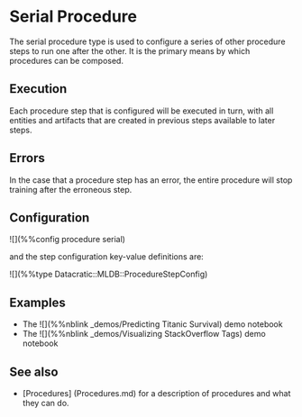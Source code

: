 # Serial Procedure

The serial procedure type is used to configure a series of other procedure steps to
run one after the other.  It is the primary means by which procedures can be
composed.

## Execution

Each procedure step that is configured will be executed in turn, with all entities
and artifacts that are created in previous steps available to later steps.

## Errors

In the case that a procedure step has an error, the entire procedure will stop
training after the erroneous step.

## Configuration

![](%%config procedure serial)

and the step configuration key-value definitions are:

![](%%type Datacratic::MLDB::ProcedureStepConfig)


## Examples

* The ![](%%nblink _demos/Predicting Titanic Survival) demo notebook
* The ![](%%nblink _demos/Visualizing StackOverflow Tags) demo notebook

## See also

* [Procedures] (Procedures.md) for a description of procedures and what they can do.
